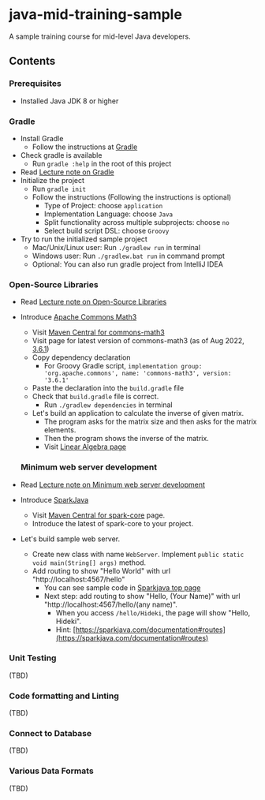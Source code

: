 # java-mid-training-sample
A sample training course for mid-level Java developers.

## Contents

### Prerequisites

* Installed Java JDK 8 or higher

### Gradle

* Install Gradle
  * Follow the instructions at [Gradle](https://gradle.org/install)
* Check gradle is available
  * Run `gradle :help` in the root of this project
* Read [Lecture note on Gradle](./lectures/01_gradle.md)
* Initialize the project
  * Run `gradle init`
  * Follow the instructions (Following the instructions is optional)
    * Type of Project: choose `application`
    * Implementation Language: choose `Java`
    * Split functionality across multiple subprojects: choose `no`
    * Select build script DSL: choose `Groovy`
* Try to run the initialized sample project
  * Mac/Unix/Linux user: Run `./gradlew run` in terminal
  * Windows user: Run `./gradlew.bat run` in command prompt
  * Optional: You can also run gradle project from IntelliJ IDEA

### Open-Source Libraries

* Read [Lecture note on Open-Source Libraries](./lectures/02_open-source-libraries.md)
* Introduce [Apache Commons Math3](https://commons.apache.org/proper/commons-math/)
  * Visit [Maven Central for commons-math3](https://mvnrepository.com/artifact/org.apache.commons/commons-math3)
  * Visit page for latest version of commons-math3 (as of Aug 2022, [3.6.1](https://mvnrepository.com/artifact/org.apache.commons/commons-math3/3.6.1))
  * Copy dependency declaration
    * For Groovy Gradle script, `implementation group: 'org.apache.commons', name: 'commons-math3', version: '3.6.1'`
  * Paste the declaration into the `build.gradle` file
  * Check that `build.gradle` file is correct.
    * Run `./gradlew dependencies` in terminal
  * Let's build an application to calculate the inverse of given matrix.
    * The program asks for the matrix size and then asks for the matrix elements.
    * Then the program shows the inverse of the matrix.
    * Visit [Linear Algebra page](https://commons.apache.org/proper/commons-math/userguide/linear.html)

  ### Minimum web server development
* Read [Lecture note on Minimum web server development](./lectures/03_minimum-web-server-development.md)
* Introduce [SparkJava](https://sparkjava.com/)
  * Visit [Maven Central for spark-core](https://mvnrepository.com/artifact/com.sparkjava/spark-core) page.
  * Introduce the latest of spark-core to your project.
* Let's build sample web server.
  * Create new class with name `WebServer`. Implement `public static void main(String[] args)` method.
  * Add routing to show "Hello World" with url "http://localhost:4567/hello"
    * You can see sample code in [Sparkjava top page](https://sparkjava.com/)
    * Next step: add routing to show "Hello, (Your Name)" with url "http://localhost:4567/hello/(any name)".
      * When you access `/hello/Hideki`, the page will show "Hello, Hideki".
      * Hint: [https://sparkjava.com/documentation#routes](https://sparkjava.com/documentation#routes)

### Unit Testing
(TBD)

### Code formatting and Linting
(TBD)

### Connect to Database
(TBD)

### Various Data Formats
(TBD)
